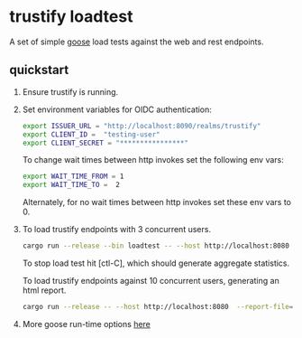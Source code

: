# trustify loadtest

A set of simple [goose](https://book.goose.rs/) load tests against the web and rest endpoints.

## quickstart

1. Ensure trustify is running.

2. Set environment variables for OIDC authentication:
   ```bash
   export ISSUER_URL = "http://localhost:8090/realms/trustify"
   export CLIENT_ID =  "testing-user"
   export CLIENT_SECRET = "****************"
   ```

   To change wait times between http invokes set the following env vars:

   ```bash
   export WAIT_TIME_FROM = 1
   export WAIT_TIME_TO =  2
   ```

   Alternately, for no wait times between http invokes set these env vars to 0.

3. To load trustify endpoints with 3 concurrent users.
   ```bash
   cargo run --release --bin loadtest -- --host http://localhost:8080 -u 3
   ```

   To stop load test hit [ctl-C], which should generate aggregate statistics.

   To load trustify endpoints against 10 concurrent users, generating an html report.

   ```bash
   cargo run --release -- --host http://localhost:8080  --report-file=report.html --no-reset-metrics -u 10
   ```

4. More goose run-time options [here](https://book.goose.rs/getting-started/runtime-options.html)
